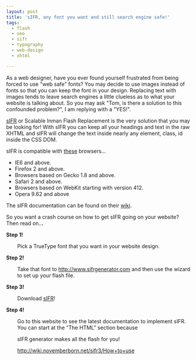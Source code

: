 ```yaml
---
layout: post
title: 'sIFR, any font you want and still search engine safe!'
tags:
  - flash
  - seo
  - sifr
  - typography
  - web-design
  - xhtml

---
```


As a web designer, have you ever found yourself frustrated from being forced to use "web safe" fonts?  You may decide to use images instead of fonts so that you can keep the font in your design. Replacing text with images tends to leave search engines a little clueless as to what your website is talking about. So you may ask "Tom, is there a solution to this confounded problem?", I am replying with a "YES!".

<a href="http://wiki.novemberborn.net/sifr3">sIFR</a> or Scalable Inman Flash Replacement is the very solution that you may be looking for! With sIFR you can keep all your headings and text in the raw XHTML and sIFR will change the text inside nearly any element, class, id inside the CSS DOM.

sIFR is compatible with <a title="sIFR supported browsers" href="http://wiki.novemberborn.net/sifr3/Supported+browsers">these</a> browsers...
<ul>
	<li>IE6 and above.</li>
	<li>Firefox 2 and above.</li>
	<li>Browsers based on Gecko 1.8 and above.</li>
	<li>Safari 2 and above.</li>
	<li>Browsers based on WebKit starting with version 412.</li>
	<li>Opera 9.62 and above</li>
</ul>
The sIFR documentation can be found on their <a title="sIFR3 Wiki" href="http://wiki.novemberborn.net/sifr3">wiki</a>.

So you want a crash course on how to get sIFR going on your website? Then read on..<strong>.</strong>

<strong>Step 1!</strong>
<p style="padding-left: 30px;">Pick a TrueType font that you want in your website design.</p>

<strong>Step 2!</strong>
<p style="padding-left: 30px;">Take that font to <a title="sIFR flash generator" href="http://www.sifrgenerator.com/">http://www.sifrgenerator.com</a> and then use the wizard to set up your flash file.</p>

<strong>Step 3!</strong>
<p style="padding-left: 30px;">Download <a title="sIFR3 Download link" href="http://wiki.novemberborn.net/sifr3">sIFR</a>!</p>

<strong>Step 4!</strong>
<p style="padding-left: 30px;">Go to this website to see the latest documentation to implement sIFR. You can start at the "The HTML" section because</p>
<p style="padding-left: 30px;">sIFR generator makes all the flash for you!</p>
<p style="padding-left: 30px;"><a title="sIFR Doumentation" href="http://wiki.novemberborn.net/sifr3/How+to+use">http://wiki.novemberborn.net/sifr3/How+to+use</a></p>
